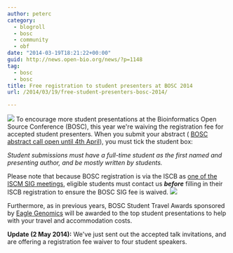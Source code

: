 ```yaml
---
author: peterc
category:
  - blogroll
  - bosc
  - community
  - obf
date: "2014-03-19T18:21:22+00:00"
guid: http://news.open-bio.org/news/?p=1148
tag:
  - bosc
  - bosc
title: Free registration to student presenters at BOSC 2014
url: /2014/03/19/free-student-presenters-bosc-2014/

---
```

[![](/wiki/Pear.png)](/wiki/BOSC_2014) To encourage more student presentations at the Bioinformatics Open Source Conference (BOSC), this year we're waiving the registration fee for accepted student presenters. When you submit your abstract ( [BOSC abstract call open until 4th April](http://news.open-bio.org/news/2014/03/bosc-2014-call-for-abstracts/)), you must tick the student box:

_Student submissions must have a full-time student as the first named and presenting author, and be mostly written by students._

Please note that because BOSC registration is via the ISCB as [one of the ISCM SIG meetings](https://www.iscb.org/ismb2014-program/ismb2014-sigs-satellite-meetings#bosc), eligible students must contact us **_before_** filling in their ISCB registration to ensure the BOSC SIG fee is waived. [![](/w/images/thumb/5/5f/Eagle_logo_2013.jpg/120px-Eagle_logo_2013.jpg)](http://www.eaglegenomics.com/)

Furthermore, as in previous years, BOSC Student Travel Awards sponsored by [Eagle Genomics](http://www.eaglegenomics.com/) will be awarded to the top student presentations to help with your travel and accommodation costs.

**Update (2 May 2014):** We've just sent out the accepted talk invitations, and are offering a registration fee waiver to four student speakers.

